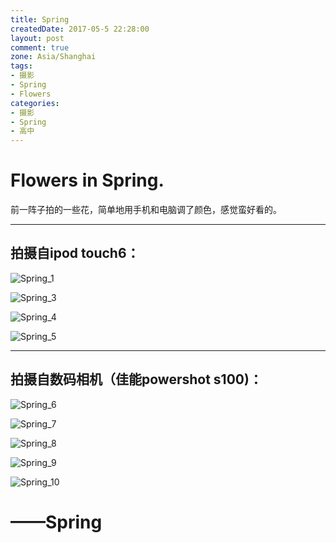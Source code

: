 ```yaml
---
title: Spring
createdDate: 2017-05-5 22:28:00
layout: post
comment: true
zone: Asia/Shanghai
tags:
- 摄影
- Spring
- Flowers
categories:
- 摄影
- Spring
- 高中
---
```

# Flowers in Spring.

前一阵子拍的一些花，简单地用手机和电脑调了颜色，感觉蛮好看的。

<!--more-->

----

## 拍摄自ipod touch6：

![Spring_1](images/1491917117692.jpeg)

![Spring_3](images/1491917129991.jpeg)

![Spring_4](images/1491917137076.jpeg)

![Spring_5](images/1491917142441.jpeg)


----

## 拍摄自数码相机（佳能powershot s100)：

![Spring_6](images/IMG_0009.jpg)

![Spring_7](images/IMG_0011.jpg)

![Spring_8](images/IMG_0012.jpg)

![Spring_9](images/IMG_0018.jpg)

![Spring_10](images/IMG_0025.jpg)

# ——Spring
